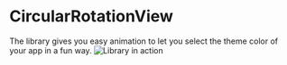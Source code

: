 # CircularRotationView
The library gives you easy animation to let you select the theme color of your app in a fun way.
![Library in action](https://github.com/mayankbaiswar-CSE/CircularRotationView/blob/master/Circular-Rotation-View.gif)
